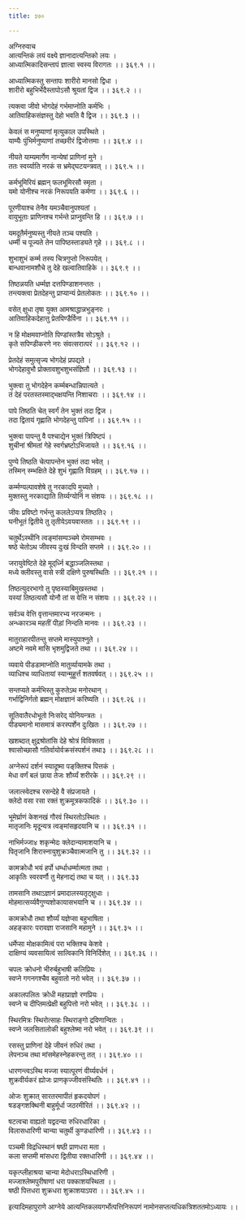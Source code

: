 ```yaml
---
title: ३७०

---
```

अग्निरुवाच  
आत्यन्तिकं लयं वक्ष्ये ज्ञानादात्यन्तिको लयः ।  
आध्यात्मिकादिसन्तापं ज्ञात्वा स्वस्य विरागतः ।। ३६९.१ ।।  
  
आध्यात्मिकस्तु सन्तापः शारीरो मानसो द्विधा ।  
शारीरो बहुभिर्भेदैस्तापोऽसौ श्रूयतां द्विज ।। ३६९.२ ।।  
  
त्यक्त्वा जीवो भोगदेहं गर्भमाप्नोति कर्मभिः ।  
आतिवाहिकसंज्ञस्तु देहो भवति वै द्विज ।। ३६९.३ ।।  
  
केवलं स मनुष्याणां मृत्युकाल उपस्थिते ।  
याम्यैः पुंभिर्मनुष्याणां तच्छरीरं द्विजोत्तमाः ।। ३६९.४ ।।  
  
नीयते याम्यमार्गेण नान्येषां प्राणिनां मुने ।  
ततः स्वर्य्याति नरकं स भ्रमेद्‌घटयन्त्रवत् ।। ३६९.५ ।।  
  
कर्मभूमिरियं ब्रह्मन् फलभूमिरसौ स्मृता ।  
यमो योनीश्च नरकं निरूपयति कर्मणा ।। ३६९.६ ।।  
  
पूरणीयाश्च तेनैव यमञ्चैवानुपश्यतां ।  
वायुभूताः प्राणिनश्च गर्भन्ते प्राप्नुवन्ति हि ।। ३६९.७ ।।  
  
यमदूतैर्मनुष्यस्तु नीयते तञ्च पश्यति ।  
धर्म्मी च पूज्यते तेन पापिष्ठस्ताड्यते गृहे ।। ३६९.८ ।।  
  
शुभाशुभं कर्म्म तस्य चित्रगुप्तो निरूपयेत् ।  
बान्धवानामशौचे तु देहे खल्वातिवाहिके ।। ३६९.९ ।।  
  
तिष्ठन्नयति धर्म्मज्ञ दत्तपिण्डाशनन्ततः ।  
तन्त्यक्त्वा प्रेतदेहन्तु प्राप्यान्यं प्रेतलोकतः ।। ३६९.१० ।।  
  
वसेत् क्षुधा तृषा युक्त आमश्राद्धान्नभुङ्‌नरः ।  
आतिवाहिकदेहात्तु प्रेतपिण्डैर्विना ।। ३६९.११ ।।  
  
न हि मोक्षमवाप्नोति पिण्डांस्तत्रैव सोऽश्रुते ।  
कृते सपिण्डीकरणे नरः संवत्सरात्परं ।। ३६९.१२ ।।  
  
प्रेतदेहं समुत्सृज्य भोगदेहं प्रपद्यते ।  
भोगदेहावुभौ प्रोक्तावशुभशुभसंज्ञितौ ।। ३६९.१३ ।।  
  
भुक्त्वा तु भोगदेहेन कर्म्मबन्धान्निपात्यते ।  
तं देहं परतस्तस्माद्भक्षयन्ति निशाचराः ।। ३६९.१४ ।।  
  
पापे तिष्ठति चेत् स्वर्गं तेन भुक्तं तदा द्विज ।  
तदा द्वितायं गृह्णाति भोगदेहन्तु पापिनां ।। ३६९.१५ ।।  
  
भुक्त्वा पापन्तु वै पश्चाद्येन भुक्तं त्रिपिष्टपं ।  
शुचीनां श्रीमतां गेहे स्वर्गभ्रष्टोऽभिजायते ।। ३६९.१६ ।।  
  
पुण्ये तिष्ठति चेत्पापन्तेन भुक्तं तदा भवेत् ।  
तस्मिन् स्म्भक्षिते देहे शुभं गृह्णाति विग्रहम् ।। ३६९.१७ ।।  
  
कर्म्मण्यल्पावशेषे तु नरकादपि मुच्यते ।  
मुक्तस्तु नरकाद्याति तिर्य्यग्योनिं न संशयः ।। ३६९.१८ ।।  
  
जीवः प्रविष्टो गर्भन्तु कललेऽप्यत्र तिष्ठति२ ।  
घनीभूतं द्वितीये तु तृतीयेऽवयवास्ततः ।। ३६९.१९ ।।  
  
चतुर्थेऽस्थीनि त्वङ्‌मांसम्पञ्चमे रोमसम्भवः ।  
षष्ठे चेतोऽथ जीवस्य दुःखं विन्दति सप्तमे ।। ३६९.२० ।।  
  
जरायुवेष्टिते देहे मूद्‌र्ध्नि बद्धाञ्जलिस्तथा ।  
मध्ये क्लीवस्तु वासे स्त्री दक्षिणे पुरुषस्थितिः ।। ३६९.२१ ।।  
  
तिष्ठत्युदरभागो तु पृष्ठस्याबिमुखस्तथा ।  
यस्यां तिष्ठत्यसौ योनौ तां स वेत्ति न संशयः ।। ३६९.२२ ।।  
  
सर्वञ्च वेत्ति वृत्तान्तमारभ्य नरजन्मनः ।  
अन्ध्कारञ्च महतीं पीड़ां निन्दति मानवः ।। ३६९.२३ ।।  
  
मातुराहारपीतन्तु सप्तमे मास्युपाश्नुते ।  
अष्टमे नवमे मासि भृशमुद्विजते तथा ।। ३६९.२४ ।।  
  
व्यवाये पीडडामाप्नोति मातुर्व्यायामके तथा ।  
व्याधिश्च व्याधितायां स्यान्मुहूर्त्तं शतवर्षवत् ।। ३६९.२५ ।।  
  
सन्तप्यते कर्मभिस्तु कुरुतेऽथ मनोरथान् ।  
गर्भाद्विनिर्गतो ब्रह्मन् मोक्षज्ञानं करिष्यति ।। ३६९.२६ ।।  
  
सूतिवातैरधोभूतो निःसरेद् योनियन्त्रतः ।  
पीड्यमानो मासमात्रं करस्पर्शेन दुःखितः ।। ३६९.२७ ।।  
  
खशब्दात् क्षुद्रश्रोतांसि देहे श्रोत्रं विविक्तता ।  
श्वासोच्छासौ गतिर्वायोर्वक्रसंस्पर्शनं तथा३ ।। ३६९.२८ ।।  
  
अग्नेरूपं दर्शनं स्यादूष्मा पङ्‌क्तिश्च पित्तकं ।  
मेधा वर्णं बलं छाया तेजः शौर्य्यं शरीरके ।। ३६९.२९ ।।  
  
जलात्स्वेदश्च रसन्देहे वै संप्रजायते ।  
क्लेदो वसा रसा रक्तं शुक्रमूत्रकफादिकं ।। ३६९.३० ।।  
  
भूमेर्घ्राणं केशनखं गौरवं स्थिरतोऽस्थितः ।  
मातृजानिः मृदून्यत्र त्वङ्‌मांसहृदयानि च ।। ३६९.३१ ।।  
  
नाभिर्मज्जा४ शकृन्मेदः क्लेदान्यामाशयानि च ।  
पितृजानि शिरास्नायुशुक्रञ्चैवात्मजानि तु ।। ३६९.३२ ।।  
  
कामक्रोधौ भयं हर्पो धर्म्धाधर्म्मात्मता तथा ।  
आकृतिः स्वरवर्णौ तु मेहनाद्यं तथा च यत् ।। ३६९.३३  
  
तामसानि तथाऽज्ञानं प्रमादालस्यतृट्क्षुधाः ।  
मोहमात्सर्य्यवैगुण्यशोकायासभयानि च ।। ३६९.३४ ।।  
  
कामक्रोधौ तथा शौर्य्यं यज्ञेप्सा बहुभाषिता ।  
अहङ्कारः परावज्ञा राजसानि महामुने ।। ३६९.३५ ।।  
  
धर्मेप्सा मोक्षकामित्वं परा भक्तिश्च केशवे ।  
दाक्षिण्यं व्यवसायित्वं सात्विकानि विनिर्दिशेत् ।। ३६९.३६ ।।  
  
चपलः क्रोधनो भीरुर्बहुभाषी कलिप्रियः ।  
स्वप्ने गगनगश्चैव बहुवातो नरो भवेत् ।। ३६९.३७ ।।  
  
अकालपलितः क्रोधी महाप्राज्ञो रणप्रियः ।  
स्वप्ने च दीप्तिमत्प्रेक्षी बहुपित्तो नरो भवेत् ।। ३६९.३८ ।।  
  
स्थिरमित्रः स्थिरोत्साहः स्थिराङ्गो द्रविणान्वितः ।  
स्वप्ने जलसितालोकी बहुश्लेष्मा नरो भवेत् ।। ३६९.३९ ।।  
  
रसस्तु प्राणिनां देहे जीवनं रुधिरं तथा ।  
लेपनञ्च तथा मांसमेहस्नेहकरन्तु तत् ।। ३६९.४० ।।  
  
धारणन्त्वऽस्थि मज्जा स्यात्पूरणं वीर्य्यवर्धनं ।  
शुक्रवीर्यकरं ह्योजः प्राणकृज्जीवसंस्थितिः ।। ३६९.४१ ।।  
  
ओजः शुक्रात् सारतरमापीतं हृकदयोपगं ।  
षडङ्गशक्थिनी बाहुर्मूर्धा जठरमीरितं ।। ३६९.४२ ।।  
  
षटत्वचा वाह्यतो यद्वदन्या रुधिरधारिका ।  
विलासधारिणी चान्या चतुर्थी कुण्डधारिणी ।। ३६९.४३ ।।  
  
पञ्चमी विद्रधिस्थानं षष्ठी प्राणधरा मता ।  
कला सप्तमी मांसधरा द्वितीया रक्तधारिणी ।। ३६९.४४ ।।  
  
यकृत्प्लीहाश्रया चान्या मेदोधराऽस्थिधारिणी ।  
मज्जाश्लेष्मपुरीषाणां धरा पक्काशयस्थिता ।।  
षष्ठी पित्तधरा शुक्रधरा शुक्राशयाऽपरा ।। ३६९.४५ ।।  
  
इत्यादिमहापुराणे आग्नेये आत्यन्तिकलयगर्भोत्पत्तिनिरूपणं नामोनसप्तत्यधिकत्रिशततमोऽध्यायः ।।